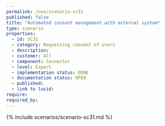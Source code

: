 ```yaml
---
permalink: /use/scenario-sc31
published: false
title: "Automated consent management with external system"
type: scenario
properties:
  - id: SC31
  - category: Requesting consent of users
  - description:
  - customer: All
  - component: Connector
  - level: Expert
  - implementation status: DONE
  - documentation status: OPEN
  - published:
  - link to lucid:
require:
required_by:
---
```


{% include scenarios/scenario-sc31.md %}
